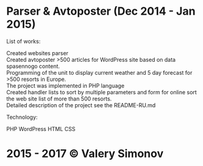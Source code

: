# Parser & Avtoposter (Dec 2014 - Jan 2015)

List of works:

Created websites parser</br>
Created avtoposter >500 articles for WordPress site based on data spasennogo content.</br>
Programming of the unit to display current weather and 5 day forecast for >500 resorts in Europe.</br>
The project was implemented in PHP language</br>
Created handler lists to sort by multiple parameters and form for online sort the web site list of more than 500 resorts.</br>
Detailed description of the project see the README-RU.md</br>

Technology:

PHP WordPress HTML CSS


2015 - 2017 © Valery Simonov
=======
